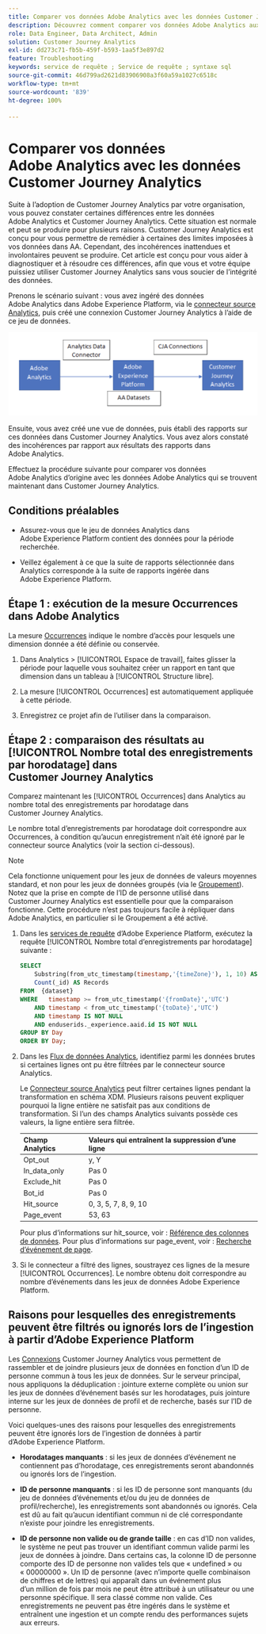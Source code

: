 ```yaml
---
title: Comparer vos données Adobe Analytics avec les données Customer Journey Analytics
description: Découvrez comment comparer vos données Adobe Analytics aux données dans Customer Journey Analytics
role: Data Engineer, Data Architect, Admin
solution: Customer Journey Analytics
exl-id: dd273c71-fb5b-459f-b593-1aa5f3e897d2
feature: Troubleshooting
keywords: service de requête ; Service de requête ; syntaxe sql
source-git-commit: 46d799ad2621d83906908a3f60a59a1027c6518c
workflow-type: tm+mt
source-wordcount: '839'
ht-degree: 100%

---
```


# Comparer vos données Adobe Analytics avec les données Customer Journey Analytics

Suite à lʼadoption de Customer Journey Analytics par votre organisation, vous pouvez constater certaines différences entre les données Adobe Analytics et Customer Journey Analytics. Cette situation est normale et peut se produire pour plusieurs raisons. Customer Journey Analytics est conçu pour vous permettre de remédier à certaines des limites imposées à vos données dans AA. Cependant, des incohérences inattendues et involontaires peuvent se produire. Cet article est conçu pour vous aider à diagnostiquer et à résoudre ces différences, afin que vous et votre équipe puissiez utiliser Customer Journey Analytics sans vous soucier de lʼintégrité des données.

Prenons le scénario suivant : vous avez ingéré des données Adobe Analytics dans Adobe Experience Platform, via le [connecteur source Analytics](https://experienceleague.adobe.com/docs/experience-platform/sources/ui-tutorials/create/adobe-applications/analytics.html?lang=fr), puis créé une connexion Customer Journey Analytics à l’aide de ce jeu de données.

![Flux de données d’Adobe Analytics par le biais du connecteur de données vers Adobe Experience Platform et vers Customer Journey Analytics à l’aide des connexions Customer Journey Analytics.](assets/compare.png)

Ensuite, vous avez créé une vue de données, puis établi des rapports sur ces données dans Customer Journey Analytics. Vous avez alors constaté des incohérences par rapport aux résultats des rapports dans Adobe Analytics.

Effectuez la procédure suivante pour comparer vos données Adobe Analytics d’origine avec les données Adobe Analytics qui se trouvent maintenant dans Customer Journey Analytics.

## Conditions préalables

* Assurez-vous que le jeu de données Analytics dans Adobe Experience Platform contient des données pour la période recherchée.

* Veillez également à ce que la suite de rapports sélectionnée dans Analytics corresponde à la suite de rapports ingérée dans Adobe Experience Platform.

## Étape 1 : exécution de la mesure Occurrences dans Adobe Analytics

La mesure [Occurrences](https://experienceleague.adobe.com/docs/analytics/components/metrics/occurrences.html?lang=fr) indique le nombre d’accès pour lesquels une dimension donnée a été définie ou conservée.

1. Dans Analytics > [!UICONTROL Espace de travail], faites glisser la période pour laquelle vous souhaitez créer un rapport en tant que dimension dans un tableau à [!UICONTROL Structure libre].

1. La mesure [!UICONTROL Occurrences] est automatiquement appliquée à cette période.

1. Enregistrez ce projet afin de l’utiliser dans la comparaison.

## Étape 2 : comparaison des résultats au [!UICONTROL Nombre total des enregistrements par horodatage] dans Customer Journey Analytics

Comparez maintenant les [!UICONTROL Occurrences] dans Analytics au nombre total des enregistrements par horodatage dans Customer Journey Analytics.

Le nombre total d’enregistrements par horodatage doit correspondre aux Occurrences, à condition qu’aucun enregistrement n’ait été ignoré par le connecteur source Analytics (voir la section ci-dessous).

>[!NOTE]
>
>Cela fonctionne uniquement pour les jeux de données de valeurs moyennes standard, et non pour les jeux de données groupés (via le [Groupement](/help/stitching/overview.md)). Notez que la prise en compte de l’ID de personne utilisé dans Customer Journey Analytics est essentielle pour que la comparaison fonctionne. Cette procédure nʼest pas toujours facile à répliquer dans Adobe Analytics, en particulier si le Groupement a été activé.

1. Dans les [services de requête](https://experienceleague.adobe.com/docs/experience-platform/query/best-practices/adobe-analytics.html?lang=fr) dʼAdobe Experience Platform, exécutez la requête [!UICONTROL Nombre total d’enregistrements par horodatage] suivante :

   ```sql
   SELECT
       Substring(from_utc_timestamp(timestamp,'{timeZone}'), 1, 10) AS Day,
       Count(_id) AS Records 
   FROM  {dataset}
   WHERE   timestamp >= from_utc_timestamp('{fromDate}','UTC')
       AND timestamp < from_utc_timestamp('{toDate}','UTC')
       AND timestamp IS NOT NULL
       AND enduserids._experience.aaid.id IS NOT NULL
   GROUP BY Day
   ORDER BY Day; 
   ```

1. Dans les [Flux de données Analytics](https://experienceleague.adobe.com/fr/docs/analytics/export/analytics-data-feed/data-feed-contents/datafeeds-reference), identifiez parmi les données brutes si certaines lignes ont pu être filtrées par le connecteur source Analytics.

   Le [Connecteur source Analytics](https://experienceleague.adobe.com/docs/experience-platform/sources/ui-tutorials/create/adobe-applications/analytics.html?lang=fr) peut filtrer certaines lignes pendant la transformation en schéma XDM. Plusieurs raisons peuvent expliquer pourquoi la ligne entière ne satisfait pas aux conditions de transformation. Si l’un des champs Analytics suivants possède ces valeurs, la ligne entière sera filtrée.

   | Champ Analytics | Valeurs qui entraînent la suppression d’une ligne |
   | --- | --- |
   | Opt_out | y, Y |
   | In_data_only | Pas 0 |
   | Exclude_hit | Pas 0 |
   | Bot_id | Pas 0 |
   | Hit_source | 0, 3, 5, 7, 8, 9, 10 |
   | Page_event | 53, 63 |

   Pour plus d’informations sur hit\_source, voir : [Référence des colonnes de données](https://experienceleague.adobe.com/fr/docs/analytics/export/analytics-data-feed/data-feed-contents/datafeeds-reference). Pour plus d’informations sur page\_event, voir : [Recherche d’événement de page](https://experienceleague.adobe.com/fr/docs/analytics/export/analytics-data-feed/data-feed-contents/datafeeds-page-event).

1. Si le connecteur a filtré des lignes, soustrayez ces lignes de la mesure [!UICONTROL Occurrences]. Le nombre obtenu doit correspondre au nombre d’événements dans les jeux de données Adobe Experience Platform.

## Raisons pour lesquelles des enregistrements peuvent être filtrés ou ignorés lors de l’ingestion à partir d’Adobe Experience Platform

Les [Connexions](/help/connections/create-connection.md) Customer Journey Analytics vous permettent de rassembler et de joindre plusieurs jeux de données en fonction d’un ID de personne commun à tous les jeux de données. Sur le serveur principal, nous appliquons la déduplication : jointure externe complète ou union sur les jeux de données d’événement basés sur les horodatages, puis jointure interne sur les jeux de données de profil et de recherche, basés sur l’ID de personne.

Voici quelques-unes des raisons pour lesquelles des enregistrements peuvent être ignorés lors de l’ingestion de données à partir d’Adobe Experience Platform.

* **Horodatages manquants** : si les jeux de données d’événement ne contiennent pas d’horodatage, ces enregistrements seront abandonnés ou ignorés lors de l’ingestion.

* **ID de personne manquants** : si les ID de personne sont manquants (du jeu de données d’événements et/ou du jeu de données de profil/recherche), les enregistrements sont abandonnés ou ignorés. Cela est dû au fait qu’aucun identifiant commun ni de clé correspondante nʼexiste pour joindre les enregistrements.

* **ID de personne non valide ou de grande taille** : en cas dʼID non valides, le système ne peut pas trouver un identifiant commun valide parmi les jeux de données à joindre. Dans certains cas, la colonne ID de personne comporte des ID de personne non valides tels que « undefined » ou « 00000000 ». Un ID de personne (avec nʼimporte quelle combinaison de chiffres et de lettres) qui apparaît dans un événement plus dʼun million de fois par mois ne peut être attribué à un utilisateur ou une personne spécifique. Il sera classé comme non valide. Ces enregistrements ne peuvent pas être ingérés dans le système et entraînent une ingestion et un compte rendu des performances sujets aux erreurs.
